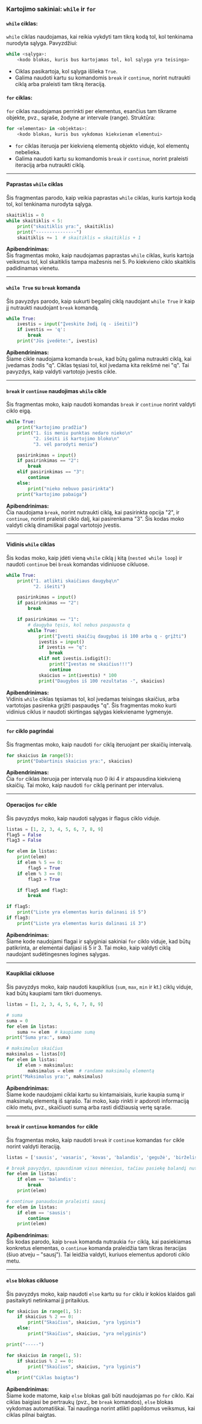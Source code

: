 ### **Kartojimo sakiniai: `while` ir `for`**

#### **`while` ciklas:**
`while` ciklas naudojamas, kai reikia vykdyti tam tikrą kodą tol, kol tenkinama nurodyta sąlyga. Pavyzdžiui:

```python
while <sąlyga>:
    <kodo blokas, kuris bus kartojamas tol, kol sąlyga yra teisinga>
```

- Ciklas pasikartoja, kol sąlyga išlieka `True`. 
- Galima naudoti kartu su komandomis `break` ir `continue`, norint nutraukti ciklą arba praleisti tam tikrą iteraciją.

#### **`for` ciklas:**
`for` ciklas naudojamas perrinkti per elementus, esančius tam tikrame objekte, pvz., sąraše, žodyne ar intervale (range). Struktūra:

```python
for <elementas> in <objektas>:
    <kodo blokas, kuris bus vykdomas kiekvienam elementui>
```

- `for` ciklas iteruoja per kiekvieną elementą objekto viduje, kol elementų nebelieka.
- Galima naudoti kartu su komandomis `break` ir `continue`, norint praleisti iteraciją arba nutraukti ciklą.

---

#### **Paprastas `while` ciklas**
Šis fragmentas parodo, kaip veikia paprastas `while` ciklas, kuris kartoja kodą tol, kol tenkinama nurodyta sąlyga.

```python
skaitiklis = 0
while skaitiklis < 5:
    print("skaitiklis yra:", skaitiklis)
    print("---------------")
    skaitiklis += 1  # skaitiklis = skaitiklis + 1
```

**Apibendrinimas:**  
Šis fragmentas moko, kaip naudojamas paprastas `while` ciklas, kuris kartoja veiksmus tol, kol skaitiklis tampa mažesnis nei 5. Po kiekvieno ciklo skaitiklis padidinamas vienetu.

---

#### **`while True` su `break` komanda**
Šis pavyzdys parodo, kaip sukurti begalinį ciklą naudojant `while True` ir kaip jį nutraukti naudojant `break` komandą.

```python
while True:
    ivestis = input("Įveskite žodį (q - išeiti)")
    if ivestis == 'q':
        break
    print("Jūs įvedėte:", ivestis)
```

**Apibendrinimas:**  
Šiame cikle naudojama komanda `break`, kad būtų galima nutraukti ciklą, kai įvedamas žodis "q". Ciklas tęsiasi tol, kol įvedama kita reikšmė nei "q". Tai pavyzdys, kaip valdyti vartotojo įvestis cikle.

---

#### **`break` ir `continue` naudojimas `while` cikle**
Šis fragmentas moko, kaip naudoti komandas `break` ir `continue` norint valdyti ciklo eigą.

```python
while True:
    print("kartojimo pradžia")
    print("1. šis meniu punktas nedaro nieko\n"
          "2. išeiti iš kartojimo bloko\n"
          "3. vėl parodyti meniu")

    pasirinkimas = input()
    if pasirinkimas == "2":
        break
    elif pasirinkimas == "3":
        continue
    else:
        print("nieko nebuvo pasirinkta")
    print("kartojimo pabaiga")
```

**Apibendrinimas:**  
Čia naudojama `break`, norint nutraukti ciklą, kai pasirinkta opcija "2", ir `continue`, norint praleisti ciklo dalį, kai pasirenkama "3". Šis kodas moko valdyti ciklą dinamiškai pagal vartotojo įvestis.

---

#### **Vidinis `while` ciklas**
Šis kodas moko, kaip įdėti vieną `while` ciklą į kitą (`nested while loop`) ir naudoti `continue` bei `break` komandas vidiniuose cikluose.

```python
while True:
    print("1. atlikti skaičiaus daugybą\n"
          "2. išeiti")

    pasirinkimas = input()
    if pasirinkimas == "2":
        break

    if pasirinkimas == "1":
        # daugyba tęsis, kol nebus paspausta q
        while True:
            print("Įvesti skaičių daugybai iš 100 arba q - grįžti")
            ivestis = input()
            if ivestis == "q":
                break
            elif not ivestis.isdigit():
                print("Įvestas ne skaičius!!!")
                continue
            skaicius = int(ivestis) * 100
            print("Daugybos iš 100 rezultatas -", skaicius)
```

**Apibendrinimas:**  
Vidinis `while` ciklas tęsiamas tol, kol įvedamas teisingas skaičius, arba vartotojas pasirenka grįžti paspaudęs "q". Šis fragmentas moko kurti vidinius ciklus ir naudoti skirtingas sąlygas kiekviename lygmenyje.

---

#### **`for` ciklo pagrindai**
Šis fragmentas moko, kaip naudoti `for` ciklą iteruojant per skaičių intervalą.

```python
for skaicius in range(5):
    print("Dabartinis skaicius yra:", skaicius)
```

**Apibendrinimas:**  
Čia `for` ciklas iteruoja per intervalą nuo 0 iki 4 ir atspausdina kiekvieną skaičių. Tai moko, kaip naudoti `for` ciklą perinant per intervalus.

---

#### **Operacijos `for` cikle**
Šis pavyzdys moko, kaip naudoti sąlygas ir flagus ciklo viduje.

```python
listas = [1, 2, 3, 4, 5, 6, 7, 8, 9]
flag5 = False
flag3 = False

for elem in listas:
    print(elem)
    if elem % 5 == 0:
        flag5 = True
    if elem % 3 == 0:
        flag3 = True

    if flag5 and flag3:
        break

if flag5:
    print("Liste yra elementas kuris dalinasi iš 5")
if flag3:
    print("Liste yra elementas kuris dalinasi iš 3")
```

**Apibendrinimas:**  
Šiame kode naudojami flagai ir sąlyginiai sakiniai `for` ciklo viduje, kad būtų patikrinta, ar elementai dalijasi iš 5 ir 3. Tai moko, kaip valdyti ciklą naudojant sudėtingesnes logines sąlygas.

---

#### **Kaupikliai cikluose**
Šis pavyzdys moko, kaip naudoti kaupiklius (`sum`, `max`, `min` ir kt.) ciklų viduje, kad būtų kaupiami tam tikri duomenys.

```python
listas = [1, 2, 3, 4, 5, 6, 7, 8, 9]

# suma
suma = 0
for elem in listas:
    suma += elem  # kaupiame sumą
print("Suma yra:", suma)

# maksimalus skaičius
maksimalus = listas[0]
for elem in listas:
    if elem > maksimalus:
        maksimalus = elem  # randame maksimalų elementą
print("Maksimalus yra:", maksimalus)
```

**Apibendrinimas:**  
Šiame kode naudojami ciklai kartu su kintamaisiais, kurie kaupia sumą ir maksimalų elementą iš sąrašo. Tai moko, kaip rinkti ir apdoroti informaciją ciklo metu, pvz., skaičiuoti sumą arba rasti didžiausią vertę sąraše.

---

#### **`break` ir `continue` komandos `for` cikle**
Šis fragmentas moko, kaip naudoti `break` ir `continue` komandas `for` cikle norint valdyti iteraciją.

```python
listas = ['sausis', 'vasaris', 'kovas', 'balandis', 'gegužė', 'birželis']

# break pavyzdys, spausdinam visus mėnesius, tačiau pasiekę balandį nutraukiam perrinkimą
for elem in listas:
    if elem == 'balandis':
        break
    print(elem)

# continue panaudosim praleisti sausį
for elem in listas:
    if elem == 'sausis':
        continue
    print(elem)
```

**Apibendrinimas:**  
Šis kodas parodo, kaip `break` komanda nutraukia `for` ciklą, kai pasiekiamas konkretus elementas, o `continue` komanda praleidžia tam tikras iteracijas (šiuo atveju – "sausį"). Tai leidžia valdyti, kuriuos elementus apdoroti ciklo metu.

---

#### **`else` blokas cikluose**
Šis pavyzdys moko, kaip naudoti `else` kartu su `for` ciklu ir kokios klaidos gali pasitaikyti netinkamai jį pritaikius.

```python
for skaicius in range(1, 5):
    if skaicius % 2 == 0:
        print("Skaičius", skaicius, "yra lyginis")
    else:
        print("Skaičius", skaicius, "yra nelyginis")

print("-----")

for skaicius in range(1, 5):
    if skaicius % 2 == 0:
        print("Skaičius", skaicius, "yra lyginis")
else:
    print("Ciklas baigtas")
```

**Apibendrinimas:**  
Šiame kode matome, kaip `else` blokas gali būti naudojamas po `for` ciklo. Kai ciklas baigiasi be pertraukų (pvz., be `break` komandos), `else` blokas vykdomas automatiškai. Tai naudinga norint atlikti papildomus veiksmus, kai ciklas pilnai baigtas.

